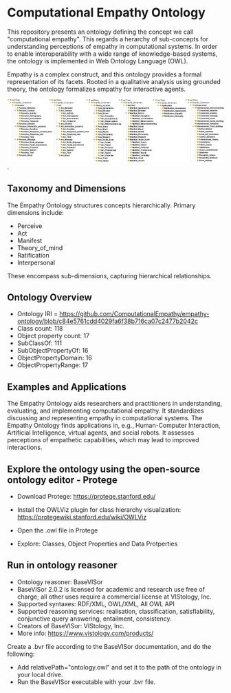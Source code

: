 # Computational Empathy Ontology
This repository presents an ontology defining the concept we call "computational empathy". This regards a herarchy of sub-concepts for understanding perceptions of empathy in computational systems. In order to enable interoperability with a wide range of knowledge-based systems, the ontology is implemented in Web Ontology Language (OWL).

Empathy is a complex construct, and this ontology provides a formal representation of its facets. Rooted in a qualitative analysis using grounded theory, the ontology formalizes empathy for interactive agents. 

![Empathy Ontology](https://github.com/ComputationalEmpathy/empathy-ontology/blob/f9af1c7ebc78cf088df2d85e158f7dc05051015d/empathy_ontology.png).

## Taxonomy and Dimensions

The Empathy Ontology structures concepts hierarchically. Primary dimensions include:

- Perceive
- Act
- Manifest
- Theory_of_mind
- Ratification
- Interpersonal

These encompass sub-dimensions, capturing hierarchical relationships.

## Ontology Overview

- Ontology IRI = https://github.com/ComputationalEmpathy/empathy-ontology/blob/c84e5761cdd4029fa6f38b716ca07c2477b2042c
- Class count:	118	
- Object property count:	17
- SubClassOf:	111
- SubObjectPropertyOf:	16	
- ObjectPropertyDomain:	16	
- ObjectPropertyRange:	17

## Examples and Applications

The Empathy Ontology aids researchers and practitioners in understanding, evaluating, and implementing computational empathy. It standardizes discussing and representing empathy in computational systems. The Empathy Ontology finds applications in, e.g., Human-Computer Interaction, Artificial Intelligence, virtual agents, and social robots. It assesses perceptions of empathetic capabilities, which may lead to improved interactions.

## Explore the ontology using the open-source ontology editor - Protege

* Download Protege: https://protege.stanford.edu/
* Install the OWLViz plugin for class hierarchy visualization: https://protegewiki.stanford.edu/wiki/OWLViz

* Open the .owl file in Protege

* Explore: Classes, Object Properties and Data Protperties

## Run in ontology reasoner

* Ontology reasoner: BaseVISor
* BaseVISor 2.0.2 is licensed for academic and research use free of charge; all other uses require a commercial license at VIStology, Inc.
* Supported syntaxes: RDF/XML, OWL/XML, All OWL API
* Supported reasoning services: realisation, classification, satisfiability, conjunctive query answering, entailment, consistency.
* Creators of BaseVISor: VIStology, Inc.
* More info: https://www.vistology.com/products/

Create a .bvr file according to the BaseVISor documentation, and do the following: 
  * Add relativePath="ontology.owl" and set it to the path of the ontology in your local drive.
  * Run the BaseVISor executable with your .bvr file.
